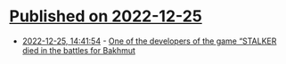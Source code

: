 # [Published on 2022-12-25](index.md)

* [2022-12-25, 14:41:54](https://news.ycombinator.com/item?id=34127596) - [One of the developers of the game “STALKER died in the battles for Bakhmut](https://meduza.io/news/2022/12/25/v-boyah-za-bahmut-pogib-odin-iz-razrabotchikov-igry-s-t-a-l-k-e-r-vladimir-ezhov)
